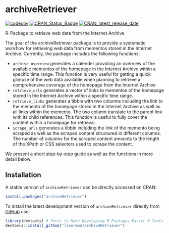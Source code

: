 # archiveRetriever
[![codecov](https://codecov.io/gh/liserman/archiveRetriever/branch/main/graph/badge.svg?token=B1VPXBAR7P)](https://codecov.io/gh/liserman/archiveRetriever)
[![CRAN_Status_Badge](https://www.r-pkg.org/badges/version/archiveRetriever)](https://cran.r-project.org/package=archiveRetriever)
[![CRAN_latest_release_date](https://www.r-pkg.org/badges/last-release/archiveRetriever)](https://cran.r-project.org/package=archiveRetriever)


R-Package to retrieve web data from the Internet Archive


The goal of the archiveRetriever package is to provide a systematic workflow for retrieving web data from mementos stored in the Internet Archive. Currently, the package includes the following functions:

- `archive_overview` generates a calender providing an overview of the available mementos of the homepage in the Internet Archive within a specific time range. This function is very useful for getting a quick glimpse of the web data available when planning to retrieve a comprehensive coverage of the homepage from the Internet Archive
- `retrieve_urls` generates a vector of links to mementos of the homepage stored in the Internet Archive within a specific time range.
- `retrieve_links` generates a tibble with two columns including the link to the memento of the homepage stored in the Internet Archive as well as all links within the memento. The two column translate to the parent link with its child references. This function is useful to fully cover the content within a homepage for retrieval.
- `scrape_urls` generates a tibble including the link of the memento being scraped as well as the scraped content structured in different columns. The number of columns for the scraped content amounts to the length of the XPath or CSS selectors used to scrape the content.


We present a short step-by-step guide as well as the functions in more detail below.

## Installation

A stable version of `archiveRetriever` can be directly accessed on CRAN:

``` r
install.packages("archiveRetriever")
```

To install the latest development version of `archiveRetriever` directly from
[GitHub](https://github.com/liserman/archiveRetriever) use:

``` r
library(devtools) # Tools to Make Developing R Packages Easier # Tools to Make Developing R Packages Easier
devtools::install_github("liserman/archiveRetriever")
```
